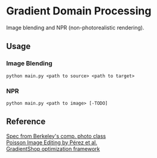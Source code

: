 # Gradient Domain Processing
Image blending and NPR (non-photorealistic rendering).

## Usage
### Image Blending
```
python main.py <path to source> <path to target>
```

### NPR
```
python main.py <path to image> [-TODO]
```

## Reference
[Spec from Berkeley's comp. photo class](https://inst.eecs.berkeley.edu/~cs194-26/fa16/hw/proj4g-gradient/index.html)  
[Poisson Image Editing by Pérez et al.](http://cs.brown.edu/courses/csci1950-g/asgn/proj2/resources/PoissonImageEditing.pdf)  
[GradientShop optimization framework](http://grail.cs.washington.edu/projects/gradientshop/demos/gs_paper_TOG_2009.pdf)

